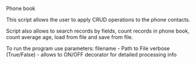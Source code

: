 Phone book

This script allows the user to apply CRUD operations to the phone contacts.

Script also allows to search records by fields, count records in phone book,
count average age, load from file and save from file.


To run the program use parameters:
    filename - Path to File
    verbose (True/False) - allows to ON/OFF decorator for detailed processing info
